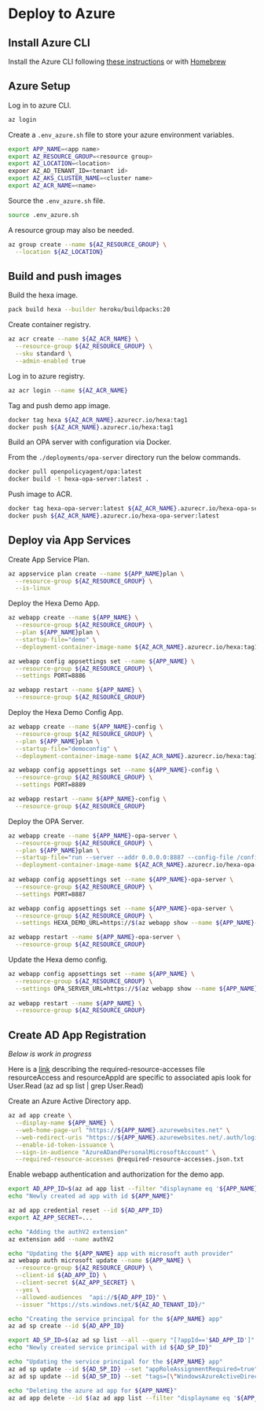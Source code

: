 # Deploy to Azure

## Install Azure CLI

Install the Azure CLI following [these instructions](https://docs.microsoft.com/en-us/cli/azure/install-azure-cli) or with 
[Homebrew](https://docs.microsoft.com/en-us/cli/azure/install-azure-cli-macos)

## Azure Setup

Log in to azure CLI.

```bash
az login
```

Create a `.env_azure.sh` file to store your azure environment variables.

```bash
export APP_NAME=<app name>
export AZ_RESOURCE_GROUP=<resource group>
export AZ_LOCATION=<location>
expoer AZ_AD_TENANT_ID=<tenant id>
export AZ_AKS_CLUSTER_NAME=<cluster name>
export AZ_ACR_NAME=<name>
```

Source the `.env_azure.sh` file.

```bash
source .env_azure.sh
```

A resource group may also be needed.

```bash
az group create --name ${AZ_RESOURCE_GROUP} \
  --location ${AZ_LOCATION} 
```

## Build and push images

Build the hexa image.

```bash
pack build hexa --builder heroku/buildpacks:20
```

Create container registry.

```bash
az acr create --name ${AZ_ACR_NAME} \
  --resource-group ${AZ_RESOURCE_GROUP} \
  --sku standard \
  --admin-enabled true
```

Log in to azure registry.

```bash
az acr login --name ${AZ_ACR_NAME}
```

Tag and push demo app image.

```bash
docker tag hexa ${AZ_ACR_NAME}.azurecr.io/hexa:tag1
docker push ${AZ_ACR_NAME}.azurecr.io/hexa:tag1
```

Build an OPA server with configuration via Docker.

From the `./deployments/opa-server` directory run the below commands.

```bash
docker pull openpolicyagent/opa:latest
docker build -t hexa-opa-server:latest .
```

Push image to ACR.

```bash
docker tag hexa-opa-server:latest ${AZ_ACR_NAME}.azurecr.io/hexa-opa-server:latest
docker push ${AZ_ACR_NAME}.azurecr.io/hexa-opa-server:latest
```

## Deploy via App Services

Create App Service Plan.

```bash
az appservice plan create --name ${APP_NAME}plan \
  --resource-group ${AZ_RESOURCE_GROUP} \
  --is-linux
```

Deploy the Hexa Demo App.

```bash
az webapp create --name ${APP_NAME} \
  --resource-group ${AZ_RESOURCE_GROUP} \
  --plan ${APP_NAME}plan \
  --startup-file="demo" \
  --deployment-container-image-name ${AZ_ACR_NAME}.azurecr.io/hexa:tag1

az webapp config appsettings set --name ${APP_NAME} \
  --resource-group ${AZ_RESOURCE_GROUP} \
  --settings PORT=8886

az webapp restart --name ${APP_NAME} \
  --resource-group ${AZ_RESOURCE_GROUP}
```

Deploy the Hexa Demo Config App.

```bash
az webapp create --name ${APP_NAME}-config \
  --resource-group ${AZ_RESOURCE_GROUP} \
  --plan ${APP_NAME}plan \
  --startup-file="democonfig" \
  --deployment-container-image-name ${AZ_ACR_NAME}.azurecr.io/hexa:tag1

az webapp config appsettings set --name ${APP_NAME}-config \
  --resource-group ${AZ_RESOURCE_GROUP} \
  --settings PORT=8889

az webapp restart --name ${APP_NAME}-config \
  --resource-group ${AZ_RESOURCE_GROUP}
```

Deploy the OPA Server.

```bash
az webapp create --name ${APP_NAME}-opa-server \
  --resource-group ${AZ_RESOURCE_GROUP} \
  --plan ${APP_NAME}plan \
  --startup-file="run --server --addr 0.0.0.0:8887 --config-file /config.yaml" \
  --deployment-container-image-name ${AZ_ACR_NAME}.azurecr.io/hexa-opa-server:latest
    
az webapp config appsettings set --name ${APP_NAME}-opa-server \
  --resource-group ${AZ_RESOURCE_GROUP} \
  --settings PORT=8887

az webapp config appsettings set --name ${APP_NAME}-opa-server \
  --resource-group ${AZ_RESOURCE_GROUP} \
  --settings HEXA_DEMO_URL=https://$(az webapp show --name ${APP_NAME}-config --resource-group ${AZ_RESOURCE_GROUP} | jq -r '.defaultHostName')

az webapp restart --name ${APP_NAME}-opa-server \
  --resource-group ${AZ_RESOURCE_GROUP}
```

Update the Hexa demo config.

```bash
az webapp config appsettings set --name ${APP_NAME} \
  --resource-group ${AZ_RESOURCE_GROUP} \
  --settings OPA_SERVER_URL=https://$(az webapp show --name ${APP_NAME}-opa-server --resource-group ${AZ_RESOURCE_GROUP} | jq -r '.defaultHostName')/v1/data/authz/allow
  
az webapp restart --name ${APP_NAME} \
  --resource-group ${AZ_RESOURCE_GROUP}  
```

## Create AD App Registration

_Below is work in progress_

Here is a [link](https://www.shawntabrizi.com/aad/common-microsoft-resources-azure-active-directory)
describing the required-resource-accesses file resourceAccess and resourceAppId are specific to associated apis
look for User.Read (az ad sp list | grep User.Read)

Create an Azure Active Directory app.

```bash
az ad app create \
  --display-name ${APP_NAME} \
  --web-home-page-url "https://${APP_NAME}.azurewebsites.net" \
  --web-redirect-uris "https://${APP_NAME}.azurewebsites.net/.auth/login/aad/callback" \
  --enable-id-token-issuance \
  --sign-in-audience "AzureADandPersonalMicrosoftAccount" \
  --required-resource-accesses @required-resource-accesses.json.txt
```

Enable webapp authentication and authorization for the demo app.

```bash
export AD_APP_ID=$(az ad app list --filter "displayname eq '${APP_NAME}'" | jq -r '.[].appId')
echo "Newly created ad app with id ${APP_NAME}"

az ad app credential reset --id ${AD_APP_ID}
export AZ_APP_SECRET=...

echo "Adding the authV2 extension"
az extension add --name authV2

echo "Updating the ${APP_NAME} app with microsoft auth provider"
az webapp auth microsoft update --name ${APP_NAME} \
  --resource-group ${AZ_RESOURCE_GROUP} \
  --client-id ${AD_APP_ID} \
  --client-secret ${AZ_APP_SECRET} \
  --yes \
  --allowed-audiences  "api://${AD_APP_ID}" \
  --issuer "https://sts.windows.net/${AZ_AD_TENANT_ID}/"

echo "Creating the service principal for the ${APP_NAME} app"
az ad sp create --id ${AD_APP_ID}

export AD_SP_ID=$(az ad sp list --all --query "[?appId=='$AD_APP_ID']" | jq -r '.[].id')
echo "Newly created service principal with id ${AD_SP_ID}"

echo "Updating the service principal for the ${APP_NAME} app"
az ad sp update --id ${AD_SP_ID} --set "appRoleAssignmentRequired=true"
az ad sp update --id ${AD_SP_ID} --set "tags=[\"WindowsAzureActiveDirectoryIntegratedApp\"]"

echo "Deleting the azure ad app for ${APP_NAME}"
az ad app delete --id $(az ad app list --filter "displayname eq '${APP_NAME}'" | jq -r '.[].appId')
```
